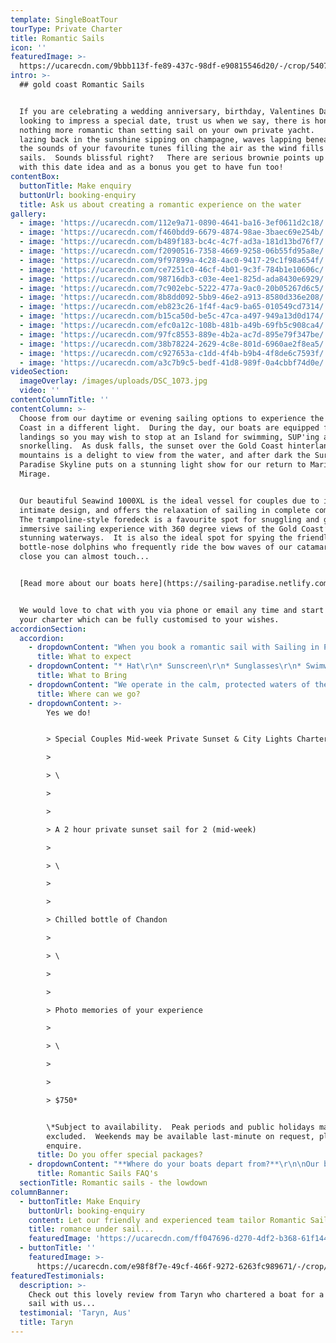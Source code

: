 ```yaml
---
template: SingleBoatTour
tourType: Private Charter
title: Romantic Sails
icon: ''
featuredImage: >-
  https://ucarecdn.com/9bbb113f-fe89-437c-98df-e90815546d20/-/crop/5407x2329/0,399/-/preview/
intro: >-
  ## gold coast Romantic Sails 


  If you are celebrating a wedding anniversary, birthday, Valentines Day or
  looking to impress a special date, trust us when we say, there is honestly
  nothing more romantic than setting sail on your own private yacht.    Imagine
  lazing back in the sunshine sipping on champagne, waves lapping beneath you,
  the sounds of your favourite tunes filling the air as the wind fills the
  sails.  Sounds blissful right?   There are serious brownie points up for grabs
  with this date idea and as a bonus you get to have fun too!
contentBox:
  buttonTitle: Make enquiry
  buttonUrl: booking-enquiry
  title: Ask us about creating a romantic experience on the water
gallery:
  - image: 'https://ucarecdn.com/112e9a71-0890-4641-ba16-3ef0611d2c18/'
  - image: 'https://ucarecdn.com/f460bdd9-6679-4874-98ae-3baec69e254b/'
  - image: 'https://ucarecdn.com/b489f183-bc4c-4c7f-ad3a-181d13bd76f7/'
  - image: 'https://ucarecdn.com/f2090516-7358-4669-9258-06b55fd95a8e/'
  - image: 'https://ucarecdn.com/9f97899a-4c28-4ac0-9417-29c1f98a654f/'
  - image: 'https://ucarecdn.com/ce7251c0-46cf-4b01-9c3f-784b1e10606c/'
  - image: 'https://ucarecdn.com/98716db3-c03e-4ee1-825d-ada8430e6929/'
  - image: 'https://ucarecdn.com/7c902ebc-5222-477a-9ac0-20b05267d6c5/'
  - image: 'https://ucarecdn.com/8b8dd092-5bb9-46e2-a913-8580d336e208/'
  - image: 'https://ucarecdn.com/eb823c26-1f4f-4ac9-ba65-010549cd7314/'
  - image: 'https://ucarecdn.com/b15ca50d-be5c-47ca-a497-949a13d0d174/'
  - image: 'https://ucarecdn.com/efc0a12c-108b-481b-a49b-69fb5c908ca4/'
  - image: 'https://ucarecdn.com/97fc8553-889e-4b2a-ac7d-895e79f347be/'
  - image: 'https://ucarecdn.com/38b78224-2629-4c8e-801d-6960ae2f8ea5/'
  - image: 'https://ucarecdn.com/c927653a-c1dd-4f4b-b9b4-4f8de6c7593f/'
  - image: 'https://ucarecdn.com/a3c7b9c5-bedf-41d8-989f-0a4cbbf74d0e/'
videoSection:
  imageOverlay: /images/uploads/DSC_1073.jpg
  video: ''
contentColumnTitle: ''
contentColumn: >-
  Choose from our daytime or evening sailing options to experience the Gold
  Coast in a different light.  During the day, our boats are equipped for beach
  landings so you may wish to stop at an Island for swimming, SUP'ing and
  snorkelling.  As dusk falls, the sunset over the Gold Coast hinterland
  mountains is a delight to view from the water, and after dark the Surfers
  Paradise Skyline puts on a stunning light show for our return to Marina
  Mirage.  


  Our beautiful Seawind 1000XL is the ideal vessel for couples due to its
  intimate design, and offers the relaxation of sailing in complete comfort.  
  The trampoline-style foredeck is a favourite spot for snuggling and gives an
  immersive sailing experience with 360 degree views of the Gold Coast’s
  stunning waterways.  It is also the ideal spot for spying the friendly
  bottle-nose dolphins who frequently ride the bow waves of our catamarans, so
  close you can almost touch...


  [Read more about our boats here](https://sailing-paradise.netlify.com/boats/)


  We would love to chat with you via phone or email any time and start planning
  your charter which can be fully customised to your wishes.
accordionSection:
  accordion:
    - dropdownContent: "When you book a romantic sail with Sailing in Paradise you can expect a quality of service from years of experience in the industry.\r    From your initial enquiry, we aim to make the booking process as simple as possible for you.  We offer a personalised and customised service so if you have any questions or special requirements please feel free to reach out to our team and we will do our best to accommodate you.   \r\n\nUpon boarding the boat you will be greeted by our friendly crew who will adapt to your preference of involvement on board. We invite you to take a walk around the boat and find a place to chill out with a drink and enjoy the beautiful views and the sounds of the water. \n\nYou can choose to BYO food and drinks on board or ask about our range of catering options."
      title: What to expect
    - dropdownContent: "* Hat\r\n* Sunscreen\r\n* Sunglasses\r\n* Swimwear\r\n* Towel\r\n* Jacket on cooler days\r\n* Camera\r\n* Food and drinks if you wish to BYO"
      title: What to Bring
    - dropdownContent: "We operate in the calm, protected waters of the Gold Coast Broadwater. Where to go very much depends on what you would like to do and how long your boat charter is for so please feel free to discuss this with our team. In a 3 hour charter during the day our guests usually love a swim stop at Wavebreak Island where you can enjoy the range of island activities on board. Your skipper can make recommendations on the day, if you don't wish to swim you could also go up and sail around the millionaires mansions at Sovereign Islands in this time.\r  With a longer charter you may also have time for a snorkel stop or to visit South Stradbroke Island or spend a little longer chilling at Wavebreak and enjoy a relaxing lunch.  \n\nIn the evening we usually recommend sailing north to watch the sunset and returning to the southern part of the Broadwater to see the city lights after dark which are just beautiful."
      title: Where can we go?
    - dropdownContent: >-
        Yes we do!


        > Special Couples Mid-week Private Sunset & City Lights Charter.    

        >

        > \

        >

        >

        > A 2 hour private sunset sail for 2 (mid-week)

        >

        > \

        >

        >

        > Chilled bottle of Chandon 

        >

        > \

        >

        >

        > Photo memories of your experience

        >

        > \

        >

        >

        > $750*


        \*Subject to availability.  Peak periods and public holidays may be
        excluded.  Weekends may be available last-minute on request, please
        enquire.
      title: Do you offer special packages?
    - dropdownContent: "**Where do your boats depart from?**\r\n\nOur boats are berthed at D9 and D10 at Marina Mirage. Please see the 'contact us' page on our website www.sailinginparadise.com.au for further details and a map. Marina Mirage is about 10 mins from Surfers and 15 mins from Broadbeach.\r\n\n\r\n\n**Where can I park?**\r\n\nThere is plentiful free parking underneath the Marina Mirage Shopping Centre which you are permitted to use.\r\n\n\r\n\n**What about other transport options?**\r\n\nThere are lots of ways to get to the boat! The most popular (and cost effective/convenient) if often via Maxi Taxis.\r\n\n\r\n\n**Are your charters suitable for children?**\r\n\nAbsolutely! We love having kids on board and our crew will often try and include them in the sailing and driving the boat. We also carry a range of beach games suitable for kids including buckets and spades for the littlest family members. The wide and spacious deck area also make the boats wonderful for kids, of course you are always careful with children when it comes to being on the water but as boats go our catamarans would be some of the most family friendly around. Please feel free to contact our team if you have any questions about which boat may be best for your family.\r\n\n\r\n\n**Can I BYO food and drink?**\r\n\nYes if you would like to bring your own food and drinks on board that is completely fine.\r\n\n\r\n\n**I am short on time can you please help me out with catering/drinks?**\r\n\nYes, we also offer catering and drinks service for your convenience. Please request our full catering list as advance bookings are required. We offer a range of catering options from grazing boards, to tapas and private chefs.\r\n\n\r\n\n**Do you have Eskies on board?**\r\n\nYes we do and we also provide ice. The eskies are very large and can be used for food or drink.\r\n\n\r\n\n**Will I get seasick?**\r\n\nNope. We operate in the calm, protected waters of the Gold Coast Broadwater. We do not go offshore (into the open ocean) so we do not experience large waves. Our catamarans are very stable, and do not have the same side to side rocking motion as experienced by single hull vessels so you won't get seasick :-).\r\n\n\r\n\n**What happens if it rains?**\r\n\nFirst of all remember...a little rain doesn't stop a great time on our boats especially in the warm Gold Coast endless summer... But do rest assured that we have a very generous wet weather policy as we want you to enjoy your time on board the boat, so if there is torrential rain or storms at the time you will be able to cancel or reschedule your cruise. Please see the full booking policy provided with your invoice for full details or contact our team."
      title: Romantic Sails FAQ's
  sectionTitle: Romantic sails - the lowdown
columnBanner:
  - buttonTitle: Make Enquiry
    buttonUrl: booking-enquiry
    content: Let our friendly and experienced team tailor Romantic Sail for you both
    title: romance under sail...
    featuredImage: 'https://ucarecdn.com/ff047696-d270-4df2-b368-61f1443b93b5/'
  - buttonTitle: ''
    featuredImage: >-
      https://ucarecdn.com/e98f8f7e-49cf-466f-9272-6263fc989671/-/crop/3107x2956/881,0/-/preview/
featuredTestimonials:
  description: >-
    Check out this lovely review from Taryn who chartered a boat for a romantic
    sail with us...
  testimonial: 'Taryn, Aus'
  title: Taryn
---
```


